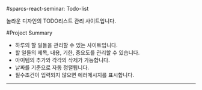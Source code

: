 #sparcs-react-seminar: Todo-list

놀라운 디자인의 TODO리스트 관리 사이트입니다.

#Project Summary
* 하루의 할 일들을 관리할 수 있는 사이트입니다.
* 할 일들의 제목, 내용, 기한, 중요도를 관리할 수 있습니다.
* 아이템의 추가와 각각의 삭제가 가능합니다.
* 날짜를 기준으로 자동 정렬됩니다.
* 필수조건이 입력되지 않으면 에러메시지를 표시합니다.
***